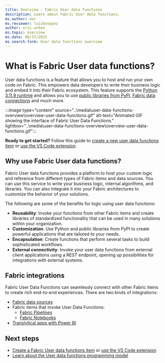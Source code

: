 ```yaml
---
title: Overview - Fabric User data functions
description: Learn about Fabric User data functions.
ms.author: eur
ms.reviewer: luisbosquez
author: eric-urban
ms.topic: overview
ms.date: 06/17/2025
ms.search.form: User data functions overview
---
```


# What is Fabric User data functions?

User data functions is a feature that allows you to host and run your own code on Fabric. This empowers data developers to write their business logic and embed it into their Fabric ecosystem. This feature supports the [Python 3.11.9 runtime](https://www.python.org/downloads/release/python-3119/) and allows you to use [public libraries from PyPI](https://pypi.org/), [Fabric data connections](./connect-to-data-sources.md) and much more.

:::image type="content" source="..\media\user-data-functions-overview\overview-user-data-functions.gif" alt-text="Animated GIF showing the interface of Fabric User Data Functions." lightbox="..\media\user-data-functions-overview\overview-user-data-functions.gif":::

**Ready to get started?** Follow this guide to [create a new user data functions item](./create-user-data-functions-portal.md) or [use the VS Code extension](./create-user-data-functions-vs-code.md).

## Why use Fabric User data functions?

Fabric User data functions provides a platform to host your custom logic and reference from different types of Fabric items and data sources. You can use this service to write your business logic, internal algorithms, and libraries. You can also integrate it into your Fabric architectures to customize the behavior of your solutions.

The following are some of the benefits for logic using user data functions:

- **Reusability**: Invoke your functions from other Fabric items and create libraries of standardized functionality that can be used in many solutions within your organization.
- **Customization**: Use Python and public libraries from PyPI to create powerful applications that are tailored to your needs.
- **Encapsulation**: Create functions that perform several tasks to build sophisticated workflows.
- **External connectivity**: Invoke your user data functions from external client applications using a REST endpoint, opening up possibilities for integrations with external systems.

## Fabric integrations
Fabric User Data Functions can seamlessly connect with other Fabric items to create rich end-to-end experiences. There are two kinds of integrations:
- [Fabric data sources](./connect-to-data-sources.md)
- Fabric items that invoke User Data Functions:
    - [Fabric Pipelines](./create-functions-activity-data-pipelines.md)
    - [Fabric Notebooks](../notebook-utilities.md)
- [Translytical apps with Power BI](/power-bi/create-reports/translytical-task-flow-overview)


## Next steps

- [Create a Fabric User data functions item](./create-user-data-functions-portal.md) or [use the VS Code extension](./create-user-data-functions-vs-code.md)
- [Learn about the User data functions programming model](./python-programming-model.md)
